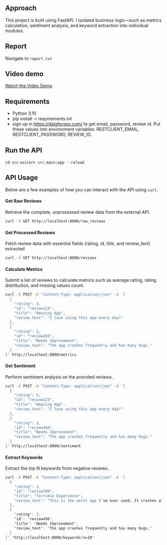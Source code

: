 ## Approach

This project is built using FastAPI. 
I isolated business logic—such as metrics calculation, sentiment analysis, and keyword extraction into individual modules. 

## Report
Navigate to ```report.txt```

## Video demo
[Watch the Video Demo](https://www.loom.com/share/3f357e8dd6c34ce8b9c37556c6dcb8b4?sid=b885102f-576a-49fa-864a-01475136ce43)


## Requirements

- Python 3.10
- pip install -r requirements.txt
- sign up in https://dataforseo.com/ to get email, password, review id. Put these values into environment variables: RESTCLIENT_EMAIL, RESTCLIENT_PASSWORD, REVIEW_ID.

## Run the API
```cd src```
```uvicorn src.main:app --reload```


## API Usage

Below are a few examples of how you can interact with the API using `curl`.

#### Get Raw Reviews
Retrieve the complete, unprocessed review data from the external API.

```bash
curl -X GET http://localhost:8000/raw_reviews
```

#### Get Processed Reviews
Fetch review data with essential fields (rating, id, title, and review_text) extracted

```bash
curl -X GET http://localhost:8000/reviews
```

#### Calculate Metrics
Submit a list of reviews to calculate metrics such as average rating, rating distribution, and missing values count.

```bash
curl -X POST -H "Content-Type: application/json" -d '[
  {
    "rating": 5,
    "id": "review123",
    "title": "Amazing App",
    "review_text": "I love using this app every day!"
  },
  {
    "rating": 2,
    "id": "review456",
    "title": "Needs Improvement",
    "review_text": "The app crashes frequently and has many bugs."
  }
]' http://localhost:8000/metrics
```

#### Get Sentiment
Perform sentiment analysis on the provided reviews.

```bash
curl -X POST -H "Content-Type: application/json" -d '[
  {
    "rating": 5,
    "id": "review123",
    "title": "Amazing App",
    "review_text": "I love using this app every day!"
  },
  {
    "rating": 2,
    "id": "review456",
    "title": "Needs Improvement",
    "review_text": "The app crashes frequently and has many bugs."
  }
]' http://localhost:8000/sentiment
```

#### Extract Keywords
Extract the top N keywords from negative reviews. 

```bash
curl -X POST -H "Content-Type: application/json" -d '[
  {
    "rating": 1,
    "id": "review789",
    "title": "Terrible Experience",
    "review_text": "This is the worst app I've ever used. It crashes all the time!"
  },
  {
    "rating": 2,
    "id": "review456",
    "title": "Needs Improvement",
    "review_text": "The app crashes frequently and has many bugs."
  }
]' "http://localhost:8000/keywords?n=10"
```
